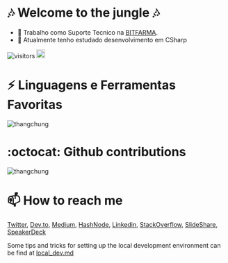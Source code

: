 # 🎶 Welcome to the jungle 🎶 

<p align="center"></p>

<!--


- 🔭 I’m currently working on ...
- 🌱 I’m currently learning ...
- 👯 I’m looking to collaborate on ...
- 🤔 I’m looking for help with ...
- 💬 Ask me about ...
- 📫 How to reach me: ...
- 😄 Pronouns: ...
- ⚡ Fun fact: ...
-->

- 👯 Trabalho como Suporte Tecnico na [BITFARMA](https://bitfarma.com.br/).
- 🌱 Atualmente tenho estudado desenvolvimento em CSharp

![visitors](https://visitor-badge.glitch.me/badge?page_id=dflorencio.dflorencio)
[<img alt="github" src="https://img.shields.io/badge/github-dflorencio-8da0cb?style=for-the-badge&labelColor=555555&logo=github" height="20">](https://github.com/dflorencio)

# ⚡ Linguagens e Ferramentas Favoritas

<!--<code><img height="32" src="https://raw.githubusercontent.com/github/explore/80688e429a7d4ef2fca1e82350fe8e3517d3494d/topics/csharp/csharp.png"></code>
<code><img height="32" src="https://raw.githubusercontent.com/github/explore/80688e429a7d4ef2fca1e82350fe8e3517d3494d/topics/rust/rust.png"></code>
<code><img height="32" src="https://raw.githubusercontent.com/github/explore/80688e429a7d4ef2fca1e82350fe8e3517d3494d/topics/nodejs/nodejs.png"></code>
<code><img height="32" src="https://raw.githubusercontent.com/github/explore/5c058a388828bb5fde0bcafd4bc867b5bb3f26f3/topics/graphql/graphql.png"></code>
<code><img height="32" src="https://raw.githubusercontent.com/github/explore/3fd951e49a8e2af94627092d80c236c00df95ae3/topics/grpc/grpc.png"></code>
<code><img height="32" src="https://raw.githubusercontent.com/github/explore/80688e429a7d4ef2fca1e82350fe8e3517d3494d/topics/react/react.png"></code>
<code><img height="32" src="https://raw.githubusercontent.com/github/explore/80688e429a7d4ef2fca1e82350fe8e3517d3494d/topics/git/git.png"></code> 
<code><img height="32" src="https://raw.githubusercontent.com/github/explore/80688e429a7d4ef2fca1e82350fe8e3517d3494d/topics/kubernetes/kubernetes.png"></code>-->
<img src="https://github-readme-stats.vercel.app/api/top-langs/?username=dflorencio&hide=css,html,powershell,elm,php,javascript&show_icons=true&count_private=true&theme=algolia&layout=compact" alt="thangchung" />

# :octocat: Github contributions

<img src="https://github-readme-stats.vercel.app/api?username=thangchung&show_icons=true&count_private=true&theme=algolia" alt="thangchung" />

# 📫 How to reach me

[Twitter](https://twitter.com/thangchung), [Dev.to](https://dev.to/thangchung), [Medium](https://medium.com/@thangchung), [HashNode](https://hashnode.com/@thangchungatwork), [Linkedin](https://www.linkedin.com/in/thang-chung-2b475614), [StackOverflow](https://stackoverflow.com/users/525811/thangchung), [SlideShare](https://www.slideshare.net/thangchung), [SpeakerDeck](https://speakerdeck.com/thangchung)

Some tips and tricks for setting up the local development environment can be find at [local_dev.md](local_dev.md)

<!--
<p align="left">
  <img src="https://github-readme-stats.vercel.app/api?username=thangchung&show_icons=true&count_private=true&theme=algolia" alt="thangchung" />
</p> -->

<!--
<a href="https://www.buymeacoffee.com/thangchung" target="_blank"><img src="https://cdn.buymeacoffee.com/buttons/lato-green.png" alt="Buy Me A Beer" style="height: 51px !important;width: 217px !important;" ></a>
-->
